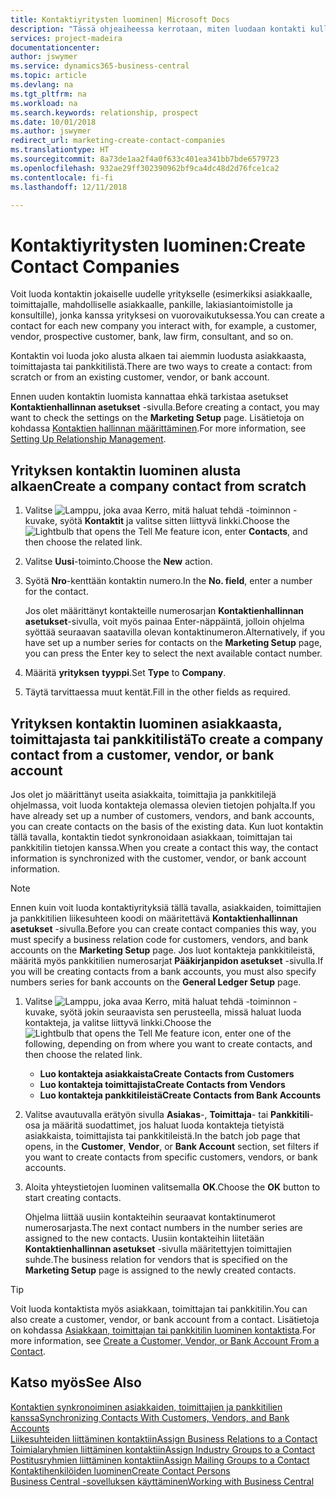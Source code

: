 ```yaml
---
title: Kontaktiyritysten luominen| Microsoft Docs
description: "Tässä ohjeaiheessa kerrotaan, miten luodaan kontakti kullekin sellaiselle uudelle yritykselle tai mahdolliselle yritykselle, joiden kanssa olet vuorovaikutuksessa tai joihin sinulla on liikesuhde."
services: project-madeira
documentationcenter: 
author: jswymer
ms.service: dynamics365-business-central
ms.topic: article
ms.devlang: na
ms.tgt_pltfrm: na
ms.workload: na
ms.search.keywords: relationship, prospect
ms.date: 10/01/2018
ms.author: jswymer
redirect_url: marketing-create-contact-companies
ms.translationtype: HT
ms.sourcegitcommit: 8a73de1aa2f4a0f633c401ea341bb7bde6579723
ms.openlocfilehash: 932ae29ff302390962bf9ca4dc48d2d76fce1ca2
ms.contentlocale: fi-fi
ms.lasthandoff: 12/11/2018

---
```

# <a name="create-contact-companies"></a><span data-ttu-id="841df-103">Kontaktiyritysten luominen:</span><span class="sxs-lookup"><span data-stu-id="841df-103">Create Contact Companies</span></span>
<span data-ttu-id="841df-104">Voit luoda kontaktin jokaiselle uudelle yritykselle (esimerkiksi asiakkaalle, toimittajalle, mahdolliselle asiakkaalle, pankille, lakiasiantoimistolle ja konsultille), jonka kanssa yrityksesi on vuorovaikutuksessa.</span><span class="sxs-lookup"><span data-stu-id="841df-104">You can create a contact for each new company you interact with, for example, a customer, vendor, prospective customer, bank, law firm, consultant, and so on.</span></span>

<span data-ttu-id="841df-105">Kontaktin voi luoda joko alusta alkaen tai aiemmin luodusta asiakkaasta, toimittajasta tai pankkitilistä.</span><span class="sxs-lookup"><span data-stu-id="841df-105">There are two ways to create a contact: from scratch or from an existing customer, vendor, or bank account.</span></span>

<span data-ttu-id="841df-106">Ennen uuden kontaktin luomista kannattaa ehkä tarkistaa asetukset **Kontaktienhallinnan asetukset** -sivulla.</span><span class="sxs-lookup"><span data-stu-id="841df-106">Before creating a contact, you may want to check the settings on the **Marketing Setup** page.</span></span> <span data-ttu-id="841df-107">Lisätietoja on kohdassa [Kontaktien hallinnan määrittäminen](marketing-setup-marketing.md).</span><span class="sxs-lookup"><span data-stu-id="841df-107">For more information, see [Setting Up Relationship Management](marketing-setup-marketing.md).</span></span>

## <a name="create-a-company-contact-from-scratch"></a><span data-ttu-id="841df-108">Yrityksen kontaktin luominen alusta alkaen</span><span class="sxs-lookup"><span data-stu-id="841df-108">Create a company contact from scratch</span></span>
1. <span data-ttu-id="841df-109">Valitse ![Lamppu, joka avaa Kerro, mitä haluat tehdä -toiminnon](media/ui-search/search_small.png "Kerro, mitä haluat tehdä") -kuvake, syötä **Kontaktit** ja valitse sitten liittyvä linkki.</span><span class="sxs-lookup"><span data-stu-id="841df-109">Choose the ![Lightbulb that opens the Tell Me feature](media/ui-search/search_small.png "Tell me what you want to do") icon, enter **Contacts**, and then choose the related link.</span></span>
2. <span data-ttu-id="841df-110">Valitse **Uusi**-toiminto.</span><span class="sxs-lookup"><span data-stu-id="841df-110">Choose the **New** action.</span></span>
3. <span data-ttu-id="841df-111">Syötä **Nro**-kenttään kontaktin numero.</span><span class="sxs-lookup"><span data-stu-id="841df-111">In the **No. field**, enter a number for the contact.</span></span>

    <span data-ttu-id="841df-112">Jos olet määrittänyt kontakteille numerosarjan **Kontaktienhallinnan asetukset**-sivulla, voit myös painaa Enter-näppäintä, jolloin ohjelma syöttää seuraavan saatavilla olevan kontaktinumeron.</span><span class="sxs-lookup"><span data-stu-id="841df-112">Alternatively, if you have set up a number series for contacts on the **Marketing Setup** page, you can press the Enter key to select the next available contact number.</span></span>  
4. <span data-ttu-id="841df-113">Määritä **yrityksen** **tyyppi**.</span><span class="sxs-lookup"><span data-stu-id="841df-113">Set **Type** to **Company**.</span></span>
5. <span data-ttu-id="841df-114">Täytä tarvittaessa muut kentät.</span><span class="sxs-lookup"><span data-stu-id="841df-114">Fill in the other fields as required.</span></span>

## <a name="to-create-a-company-contact-from-a-customer-vendor-or-bank-account"></a><span data-ttu-id="841df-115">Yrityksen kontaktin luominen asiakkaasta, toimittajasta tai pankkitilistä</span><span class="sxs-lookup"><span data-stu-id="841df-115">To create a company contact from a customer, vendor, or bank account</span></span>
<span data-ttu-id="841df-116">Jos olet jo määrittänyt useita asiakkaita, toimittajia ja pankkitilejä ohjelmassa, voit luoda kontakteja olemassa olevien tietojen pohjalta.</span><span class="sxs-lookup"><span data-stu-id="841df-116">If you have already set up a number of customers, vendors, and bank accounts, you can create contacts on the basis of the existing data.</span></span> <span data-ttu-id="841df-117">Kun luot kontaktin tällä tavalla, kontaktin tiedot synkronoidaan asiakkaan, toimittajan tai pankkitilin tietojen kanssa.</span><span class="sxs-lookup"><span data-stu-id="841df-117">When you create a contact this way, the contact information is synchronized with the customer, vendor, or bank account information.</span></span>

> [!NOTE]  
>   <span data-ttu-id="841df-118">Ennen kuin voit luoda kontaktiyrityksiä tällä tavalla, asiakkaiden, toimittajien ja pankkitilien liikesuhteen koodi on määritettävä **Kontaktienhallinnan asetukset** -sivulla.</span><span class="sxs-lookup"><span data-stu-id="841df-118">Before you can create contact companies this way, you must specify a business relation code for customers, vendors, and bank accounts on the **Marketing Setup** page.</span></span> <span data-ttu-id="841df-119">Jos luot kontakteja pankkitileistä, määritä myös pankkitilien numerosarjat **Pääkirjanpidon asetukset** -sivulla.</span><span class="sxs-lookup"><span data-stu-id="841df-119">If you will be creating contacts from a bank accounts, you must also specify numbers series for bank accounts on the **General Ledger Setup** page.</span></span>

1. <span data-ttu-id="841df-120">Valitse ![Lamppu, joka avaa Kerro, mitä haluat tehdä -toiminnon](media/ui-search/search_small.png "Kerro, mitä haluat tehdä") -kuvake, syötä jokin seuraavista sen perusteella, missä haluat luoda kontakteja, ja valitse liittyvä linkki.</span><span class="sxs-lookup"><span data-stu-id="841df-120">Choose the ![Lightbulb that opens the Tell Me feature](media/ui-search/search_small.png "Tell me what you want to do") icon, enter one of the following, depending on from where you want to create contacts, and then choose the related link.</span></span>
   * <span data-ttu-id="841df-121">**Luo kontakteja asiakkaista**</span><span class="sxs-lookup"><span data-stu-id="841df-121">**Create Contacts from Customers**</span></span>
   * <span data-ttu-id="841df-122">**Luo kontakteja toimittajista**</span><span class="sxs-lookup"><span data-stu-id="841df-122">**Create Contacts from Vendors**</span></span>
   * <span data-ttu-id="841df-123">**Luo kontakteja pankkitileistä**</span><span class="sxs-lookup"><span data-stu-id="841df-123">**Create Contacts from Bank Accounts**</span></span>
2. <span data-ttu-id="841df-124">Valitse avautuvalla erätyön sivulla **Asiakas**-, **Toimittaja**- tai **Pankkitili**-osa ja määritä suodattimet, jos haluat luoda kontakteja tietyistä asiakkaista, toimittajista tai pankkitileistä.</span><span class="sxs-lookup"><span data-stu-id="841df-124">In the batch job page that opens, in the **Customer**, **Vendor**, or **Bank Account** section, set filters if you want to create contacts from specific customers, vendors, or bank accounts.</span></span>
3. <span data-ttu-id="841df-125">Aloita yhteystietojen luominen valitsemalla **OK**.</span><span class="sxs-lookup"><span data-stu-id="841df-125">Choose the **OK** button to start creating contacts.</span></span>

    <span data-ttu-id="841df-126">Ohjelma liittää uusiin kontakteihin seuraavat kontaktinumerot numerosarjasta.</span><span class="sxs-lookup"><span data-stu-id="841df-126">The next contact numbers in the number series are assigned to the new contacts.</span></span> <span data-ttu-id="841df-127">Uusiin kontakteihin liitetään **Kontaktienhallinnan asetukset** -sivulla määritettyjen toimittajien suhde.</span><span class="sxs-lookup"><span data-stu-id="841df-127">The business relation for vendors that is specified on the **Marketing Setup** page is assigned to the newly created contacts.</span></span>

> [!TIP]  
>   <span data-ttu-id="841df-128">Voit luoda kontaktista myös asiakkaan, toimittajan tai pankkitilin.</span><span class="sxs-lookup"><span data-stu-id="841df-128">You can also create a customer, vendor, or bank account from a contact.</span></span> <span data-ttu-id="841df-129">Lisätietoja on kohdassa [Asiakkaan, toimittajan tai pankkitilin luominen kontaktista](marketing-how-create-contacts-new-customers-vendors-bank-accounts.md).</span><span class="sxs-lookup"><span data-stu-id="841df-129">For more information, see [Create a Customer, Vendor, or Bank Account From a Contact](marketing-how-create-contacts-new-customers-vendors-bank-accounts.md).</span></span>

## <a name="see-also"></a><span data-ttu-id="841df-130">Katso myös</span><span class="sxs-lookup"><span data-stu-id="841df-130">See Also</span></span>
[<span data-ttu-id="841df-131">Kontaktien synkronoiminen asiakkaiden, toimittajien ja pankkitilien kanssa</span><span class="sxs-lookup"><span data-stu-id="841df-131">Synchronizing Contacts With Customers, Vendors, and Bank Accounts</span></span>](marketing-synchronize-contacts-customers-vendors-bank-accounts.md)  
[<span data-ttu-id="841df-132">Liikesuhteiden liittäminen kontaktiin</span><span class="sxs-lookup"><span data-stu-id="841df-132">Assign Business Relations to a Contact</span></span>](marketing-business-relations.md#AssignBusRelContact)  
[<span data-ttu-id="841df-133">Toimialaryhmien liittäminen kontaktiin</span><span class="sxs-lookup"><span data-stu-id="841df-133">Assign Industry Groups to a Contact</span></span>](marketing-industry-groups.md#AssignIndustryGroupContact)  
[<span data-ttu-id="841df-134">Postitusryhmien liittäminen kontaktiin</span><span class="sxs-lookup"><span data-stu-id="841df-134">Assign Mailing Groups to a Contact</span></span>](marketing-mailing-groups.md#AssignMailGroupContact)  
[<span data-ttu-id="841df-135">Kontaktihenkilöiden luominen</span><span class="sxs-lookup"><span data-stu-id="841df-135">Create Contact Persons</span></span>](marketing-create-contact-persons.md)  
[<span data-ttu-id="841df-136">Business Central -sovelluksen käyttäminen</span><span class="sxs-lookup"><span data-stu-id="841df-136">Working with Business Central</span></span>](ui-work-product.md)

